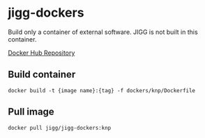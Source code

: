 # jigg-dockers

Build only a container of external software. JIGG is not built in this container.

[Docker Hub Repository](https://hub.docker.com/r/jigg/jigg-dockers/)

## Build container

```
docker build -t {image name}:{tag} -f dockers/knp/Dockerfile
```

## Pull image

```
docker pull jigg/jigg-dockers:knp
```